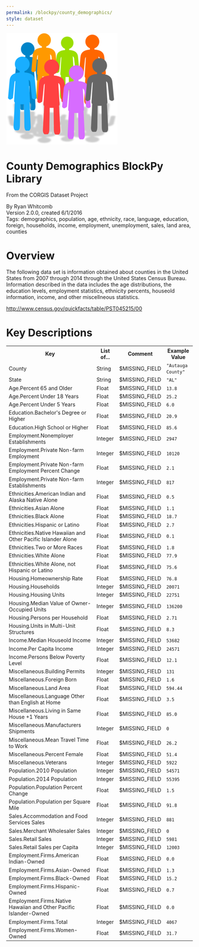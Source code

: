 ```yaml
---
permalink: /blockpy/county_demographics/
style: dataset
---
```


<img class="img-thumbnail float-right"
     src="/images/datasets/county-demographics-icon.png"
     alt="county demographics icon"
     role="presentation">

# County Demographics BlockPy Library

<p class='lead'>From the CORGIS Dataset Project</p>

<span class='text-muted'>By Ryan Whitcomb</span><br>
<span class='text-muted'>Version 2.0.0, created 6/1/2016</span><br>
<span class='text-muted'>Tags: demographics, population, age, ethnicity, race, language, education, foreign, households, income, employment, unemployment, sales, land area, counties</span>

# Overview

The following data set is information obtained about counties in the United States from 2007 through 2014 through the United States Census Bureau.  Information described in the data includes the age distributions, the education levels, employment statistics, ethnicity percents, houseold information, income, and other miscellneous statistics.



<http://www.census.gov/quickfacts/table/PST045215/00>




# Key Descriptions
    
<table class='table table-condensed table-striped table-bordered table-hover'>
<tr>
    <th class=''>Key</th>
    <th class=''>List of...</th>
    <th class=''>Comment</th>
    <th class=''>Example Value</th>
</tr>

<tr>
    <td>County</td>
    <td>String</td> 
    <td>$MISSING_FIELD</td>
    <td><code>"Autauga County"</code></td>
</tr>

<tr>
    <td>State</td>
    <td>String</td> 
    <td>$MISSING_FIELD</td>
    <td><code>"AL"</code></td>
</tr>

<tr>
    <td>Age.Percent 65 and Older</td>
    <td>Float</td> 
    <td>$MISSING_FIELD</td>
    <td><code>13.8</code></td>
</tr>

<tr>
    <td>Age.Percent Under 18 Years</td>
    <td>Float</td> 
    <td>$MISSING_FIELD</td>
    <td><code>25.2</code></td>
</tr>

<tr>
    <td>Age.Percent Under 5 Years</td>
    <td>Float</td> 
    <td>$MISSING_FIELD</td>
    <td><code>6.0</code></td>
</tr>

<tr>
    <td>Education.Bachelor's Degree or Higher</td>
    <td>Float</td> 
    <td>$MISSING_FIELD</td>
    <td><code>20.9</code></td>
</tr>

<tr>
    <td>Education.High School or Higher</td>
    <td>Float</td> 
    <td>$MISSING_FIELD</td>
    <td><code>85.6</code></td>
</tr>

<tr>
    <td>Employment.Nonemployer Establishments</td>
    <td>Integer</td> 
    <td>$MISSING_FIELD</td>
    <td><code>2947</code></td>
</tr>

<tr>
    <td>Employment.Private Non-farm Employment</td>
    <td>Integer</td> 
    <td>$MISSING_FIELD</td>
    <td><code>10120</code></td>
</tr>

<tr>
    <td>Employment.Private Non-farm Employment Percent Change</td>
    <td>Float</td> 
    <td>$MISSING_FIELD</td>
    <td><code>2.1</code></td>
</tr>

<tr>
    <td>Employment.Private Non-farm Establishments</td>
    <td>Integer</td> 
    <td>$MISSING_FIELD</td>
    <td><code>817</code></td>
</tr>

<tr>
    <td>Ethnicities.American Indian and Alaska Native Alone</td>
    <td>Float</td> 
    <td>$MISSING_FIELD</td>
    <td><code>0.5</code></td>
</tr>

<tr>
    <td>Ethnicities.Asian Alone</td>
    <td>Float</td> 
    <td>$MISSING_FIELD</td>
    <td><code>1.1</code></td>
</tr>

<tr>
    <td>Ethnicities.Black Alone</td>
    <td>Float</td> 
    <td>$MISSING_FIELD</td>
    <td><code>18.7</code></td>
</tr>

<tr>
    <td>Ethnicities.Hispanic or Latino</td>
    <td>Float</td> 
    <td>$MISSING_FIELD</td>
    <td><code>2.7</code></td>
</tr>

<tr>
    <td>Ethnicities.Native Hawaiian and Other Pacific Islander Alone</td>
    <td>Float</td> 
    <td>$MISSING_FIELD</td>
    <td><code>0.1</code></td>
</tr>

<tr>
    <td>Ethnicities.Two or More Races</td>
    <td>Float</td> 
    <td>$MISSING_FIELD</td>
    <td><code>1.8</code></td>
</tr>

<tr>
    <td>Ethnicities.White Alone</td>
    <td>Float</td> 
    <td>$MISSING_FIELD</td>
    <td><code>77.9</code></td>
</tr>

<tr>
    <td>Ethnicities.White Alone, not Hispanic or Latino</td>
    <td>Float</td> 
    <td>$MISSING_FIELD</td>
    <td><code>75.6</code></td>
</tr>

<tr>
    <td>Housing.Homeownership Rate</td>
    <td>Float</td> 
    <td>$MISSING_FIELD</td>
    <td><code>76.8</code></td>
</tr>

<tr>
    <td>Housing.Households</td>
    <td>Integer</td> 
    <td>$MISSING_FIELD</td>
    <td><code>20071</code></td>
</tr>

<tr>
    <td>Housing.Housing Units</td>
    <td>Integer</td> 
    <td>$MISSING_FIELD</td>
    <td><code>22751</code></td>
</tr>

<tr>
    <td>Housing.Median Value of Owner-Occupied Units</td>
    <td>Integer</td> 
    <td>$MISSING_FIELD</td>
    <td><code>136200</code></td>
</tr>

<tr>
    <td>Housing.Persons per Household</td>
    <td>Float</td> 
    <td>$MISSING_FIELD</td>
    <td><code>2.71</code></td>
</tr>

<tr>
    <td>Housing.Units in Multi-Unit Structures</td>
    <td>Float</td> 
    <td>$MISSING_FIELD</td>
    <td><code>8.3</code></td>
</tr>

<tr>
    <td>Income.Median Houseold Income</td>
    <td>Integer</td> 
    <td>$MISSING_FIELD</td>
    <td><code>53682</code></td>
</tr>

<tr>
    <td>Income.Per Capita Income</td>
    <td>Integer</td> 
    <td>$MISSING_FIELD</td>
    <td><code>24571</code></td>
</tr>

<tr>
    <td>Income.Persons Below Poverty Level</td>
    <td>Float</td> 
    <td>$MISSING_FIELD</td>
    <td><code>12.1</code></td>
</tr>

<tr>
    <td>Miscellaneous.Building Permits</td>
    <td>Integer</td> 
    <td>$MISSING_FIELD</td>
    <td><code>131</code></td>
</tr>

<tr>
    <td>Miscellaneous.Foreign Born</td>
    <td>Float</td> 
    <td>$MISSING_FIELD</td>
    <td><code>1.6</code></td>
</tr>

<tr>
    <td>Miscellaneous.Land Area</td>
    <td>Float</td> 
    <td>$MISSING_FIELD</td>
    <td><code>594.44</code></td>
</tr>

<tr>
    <td>Miscellaneous.Language Other than English at Home</td>
    <td>Float</td> 
    <td>$MISSING_FIELD</td>
    <td><code>3.5</code></td>
</tr>

<tr>
    <td>Miscellaneous.Living in Same House +1 Years</td>
    <td>Float</td> 
    <td>$MISSING_FIELD</td>
    <td><code>85.0</code></td>
</tr>

<tr>
    <td>Miscellaneous.Manufacturers Shipments</td>
    <td>Integer</td> 
    <td>$MISSING_FIELD</td>
    <td><code>0</code></td>
</tr>

<tr>
    <td>Miscellaneous.Mean Travel Time to Work</td>
    <td>Float</td> 
    <td>$MISSING_FIELD</td>
    <td><code>26.2</code></td>
</tr>

<tr>
    <td>Miscellaneous.Percent Female</td>
    <td>Float</td> 
    <td>$MISSING_FIELD</td>
    <td><code>51.4</code></td>
</tr>

<tr>
    <td>Miscellaneous.Veterans</td>
    <td>Integer</td> 
    <td>$MISSING_FIELD</td>
    <td><code>5922</code></td>
</tr>

<tr>
    <td>Population.2010 Population</td>
    <td>Integer</td> 
    <td>$MISSING_FIELD</td>
    <td><code>54571</code></td>
</tr>

<tr>
    <td>Population.2014 Population</td>
    <td>Integer</td> 
    <td>$MISSING_FIELD</td>
    <td><code>55395</code></td>
</tr>

<tr>
    <td>Population.Population Percent Change</td>
    <td>Float</td> 
    <td>$MISSING_FIELD</td>
    <td><code>1.5</code></td>
</tr>

<tr>
    <td>Population.Population per Square Mile</td>
    <td>Float</td> 
    <td>$MISSING_FIELD</td>
    <td><code>91.8</code></td>
</tr>

<tr>
    <td>Sales.Accommodation and Food Services Sales</td>
    <td>Integer</td> 
    <td>$MISSING_FIELD</td>
    <td><code>881</code></td>
</tr>

<tr>
    <td>Sales.Merchant Wholesaler Sales</td>
    <td>Integer</td> 
    <td>$MISSING_FIELD</td>
    <td><code>0</code></td>
</tr>

<tr>
    <td>Sales.Retail Sales</td>
    <td>Integer</td> 
    <td>$MISSING_FIELD</td>
    <td><code>5981</code></td>
</tr>

<tr>
    <td>Sales.Retail Sales per Capita</td>
    <td>Integer</td> 
    <td>$MISSING_FIELD</td>
    <td><code>12003</code></td>
</tr>

<tr>
    <td>Employment.Firms.American Indian-Owned</td>
    <td>Float</td> 
    <td>$MISSING_FIELD</td>
    <td><code>0.0</code></td>
</tr>

<tr>
    <td>Employment.Firms.Asian-Owned</td>
    <td>Float</td> 
    <td>$MISSING_FIELD</td>
    <td><code>1.3</code></td>
</tr>

<tr>
    <td>Employment.Firms.Black-Owned</td>
    <td>Float</td> 
    <td>$MISSING_FIELD</td>
    <td><code>15.2</code></td>
</tr>

<tr>
    <td>Employment.Firms.Hispanic-Owned</td>
    <td>Float</td> 
    <td>$MISSING_FIELD</td>
    <td><code>0.7</code></td>
</tr>

<tr>
    <td>Employment.Firms.Native Hawaiian and Other Pacific Islander-Owned</td>
    <td>Float</td> 
    <td>$MISSING_FIELD</td>
    <td><code>0.0</code></td>
</tr>

<tr>
    <td>Employment.Firms.Total</td>
    <td>Integer</td> 
    <td>$MISSING_FIELD</td>
    <td><code>4067</code></td>
</tr>

<tr>
    <td>Employment.Firms.Women-Owned</td>
    <td>Float</td> 
    <td>$MISSING_FIELD</td>
    <td><code>31.7</code></td>
</tr>

</table>